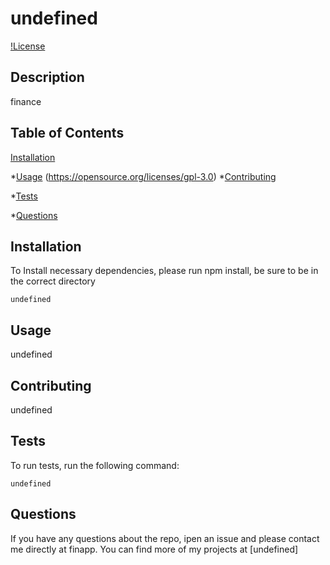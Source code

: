 # undefined
  [!License](https://img.shields.io/badge/License-GPLv3-blue.svg?raw=true)

  ## Description
  finance

  ## Table of Contents

  [Installation](#installation)

  *[Usage](#usage)
  (https://opensource.org/licenses/gpl-3.0)
  *[Contributing](#contributing)

  *[Tests](#tests)

  *[Questions](#questions)

  ## Installation

  To Install necessary dependencies, please run npm install, be sure to be in the correct directory

  ```
  undefined
  ```

  ## Usage

  undefined



  ## Contributing

  undefined


  ## Tests

  To run tests, run the following command:

  ```
  undefined
  ```

  ## Questions
  
  If you have any questions about the repo, ipen an issue and please contact me directly at finapp. You can find more of my projects at [undefined]


